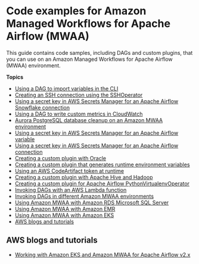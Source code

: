 # Code examples for Amazon Managed Workflows for Apache Airflow \(MWAA\)<a name="sample-code"></a>

This guide contains code samples, including DAGs and custom plugins, that you can use on an Amazon Managed Workflows for Apache Airflow \(MWAA\) environment\.

**Topics**
+ [Using a DAG to import variables in the CLI](samples-variables-import.md)
+ [Creating an SSH connection using the SSHOperator](samples-ssh.md)
+ [Using a secret key in AWS Secrets Manager for an Apache Airflow Snowflake connection](samples-sm-snowflake.md)
+ [Using a DAG to write custom metrics in CloudWatch](samples-custom-metrics.md)
+ [Aurora PostgreSQL database cleanup on an Amazon MWAA environment](samples-database-cleanup.md)
+ [Using a secret key in AWS Secrets Manager for an Apache Airflow variable](samples-secrets-manager-var.md)
+ [Using a secret key in AWS Secrets Manager for an Apache Airflow connection](samples-secrets-manager.md)
+ [Creating a custom plugin with Oracle](samples-oracle.md)
+ [Creating a custom plugin that generates runtime environment variables](samples-env-variables.md)
+ [Using an AWS CodeArtifact token at runtime](samples-code-artifact.md)
+ [Creating a custom plugin with Apache Hive and Hadoop](samples-hive.md)
+ [Creating a custom plugin for Apache Airflow PythonVirtualenvOperator](samples-virtualenv.md)
+ [Invoking DAGs with an AWS Lambda function](samples-lambda.md)
+ [Invoking DAGs in different Amazon MWAA environments](samples-trigger-dag-envab.xml.md)
+ [Using Amazon MWAA with Amazon RDS Microsoft SQL Server](samples-sql-server.md)
+ [Using Amazon MWAA with Amazon EMR](samples-emr.md)
+ [Using Amazon MWAA with Amazon EKS](mwaa-eks-example.md)
+ [AWS blogs and tutorials](#samples-blogs-tutorials)

## AWS blogs and tutorials<a name="samples-blogs-tutorials"></a>
+ [Working with Amazon EKS and Amazon MWAA for Apache Airflow v2\.x](https://dev.to/aws/working-with-amazon-eks-and-amazon-managed-workflows-for-apache-airflow-v2-x-k12)